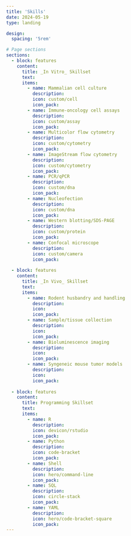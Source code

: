 ```yaml
---
title: 'Skills'
date: 2024-05-19
type: landing

design:
  spacing: '5rem'

# Page sections
sections:
  - block: features
    content:
      title: _In Vitro_ Skillset
      text: 
      items:
        - name: Mammalian cell culture
          description: 
          icon: custom/cell
          icon_pack: 
        - name: Immune-oncology cell assays
          description: 
          icon: custom/assay
          icon_pack: 
        - name: Multicolor flow cytometry
          description: 
          icon: custom/cytometry
          icon_pack: 
        - name: ImageStream flow cytometry
          description: 
          icon: custom/cytometry
          icon_pack: 
        - name: PCR/qPCR
          description: 
          icon: custom/dna
          icon_pack: 
        - name: Nucleofection
          description: 
          icon: custom/dna
          icon_pack:
        - name: Western blotting/SDS-PAGE
          description: 
          icon: custom/protein
          icon_pack:
        - name: Confocal microscope
          description: 
          icon: custom/camera
          icon_pack:
  
  - block: features
    content:
      title: _In Vivo_ Skillset
      text: 
      items:
        - name: Rodent husbandry and handling
          description: 
          icon: 
          icon_pack: 
        - name: Sample/tissue collection
          description: 
          icon: 
          icon_pack: 
        - name: Bioluminescence imaging
          description: 
          icon: 
          icon_pack: 
        - name: Syngeneic mouse tumor models
          description: 
          icon: 
          icon_pack:
        
  - block: features
    content:
      title: Programming Skillset
      text: 
      items:
        - name: R
          description: 
          icon: devicon/rstudio
          icon_pack: 
        - name: Python
          description: 
          icon: code-bracket
          icon_pack: 
        - name: Shell
          description: 
          icon: hero/command-line
          icon_pack: 
        - name: SQL
          description: 
          icon: circle-stack
          icon_pack: 
        - name: YAML
          description: 
          icon: hero/code-bracket-square
          icon_pack: 
---
```

